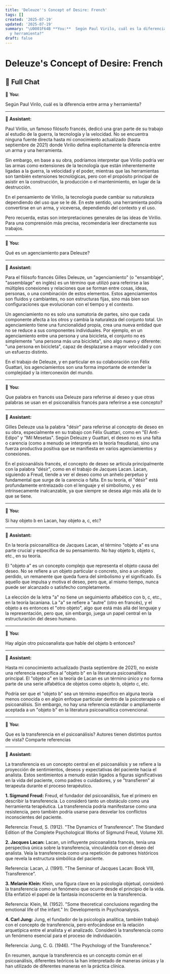 ```yaml
---
title: 'Deleuze''s Concept of Desire: French'
tags: []
created: '2025-07-19'
updated: '2025-07-19'
summary: "\U0001F64B **You:**  Según Paul Virilo, cuál es la diferencia entre arma
  y herramienta?"
draft: false
---
```


# Deleuze's Concept of Desire: French

## 🧠 Full Chat

🙋 **You:**

Según Paul Virilo, cuál es la diferencia entre arma y herramienta?

---

🤖 **Assistant:**

Paul Virilio, un famoso filósofo francés, dedicó una gran parte de su trabajo al estudio de la guerra, la tecnología y la velocidad. No se encuentra ninguna fuente directa hasta mi conocimiento actualizado (hasta septiembre de 2021) donde Virilio defina explícitamente la diferencia entre un arma y una herramienta. 

Sin embargo, en base a su obra, podríamos interpretar que Virilio podría ver las armas como extensiones de la tecnología que están inherentemente ligadas a la guerra, la velocidad y el poder, mientras que las herramientas son también extensiones tecnológicas, pero con el propósito principal de asistir en la construcción, la producción o el mantenimiento, en lugar de la destrucción. 

En el pensamiento de Virilio, la tecnología puede cambiar su naturaleza dependiendo del uso que se le dé. En este sentido, una herramienta podría convertirse en un arma, y viceversa, dependiendo del contexto y el uso. 

Pero recuerda, estas son interpretaciones generales de las ideas de Virilio. Para una comprensión más precisa, recomendaría leer directamente sus trabajos.

---

🙋 **You:**

Qué es un agenciamiento para Deleuze?

---

🤖 **Assistant:**

Para el filósofo francés Gilles Deleuze, un "agenciamiento" (o "ensamblaje", "assemblage" en inglés) es un término que utilizó para referirse a las múltiples conexiones y relaciones que se forman entre cosas, ideas, personas, o una combinación de estos elementos. Estos agenciamientos son fluidos y cambiantes, no son estructuras fijas, sino más bien son configuraciones que evolucionan con el tiempo y el contexto.

Un agenciamiento no es solo una sumatoria de partes, sino que cada componente afecta a los otros y cambia la naturaleza del conjunto total. Un agenciamiento tiene una funcionalidad propia, crea una nueva entidad que no se reduce a sus componentes individuales. Por ejemplo, en un agenciamiento entre una persona y una bicicleta, el conjunto no es simplemente "una persona más una bicicleta", sino algo nuevo y diferente: "una persona en bicicleta", capaz de desplazarse a mayor velocidad y con un esfuerzo distinto.

En el trabajo de Deleuze, y en particular en su colaboración con Félix Guattari, los agenciamientos son una forma importante de entender la complejidad y la interconexión del mundo.

---

🙋 **You:**

Que palabra en francés usa Deleuze para referirse al deseo y que otras palabras se usan en el psicoanálisis francés para referirse a ese concepto?

---

🤖 **Assistant:**

Gilles Deleuze usa la palabra "désir" para referirse al concepto de deseo en su obra, especialmente en su trabajo con Félix Guattari, como en "El Anti-Edipo" y "Mil Mesetas". Según Deleuze y Guattari, el deseo no es una falta o carencia (como a menudo se interpreta en la teoría freudiana), sino una fuerza productiva positiva que se manifiesta en varios agenciamientos y conexiones.

En el psicoanálisis francés, el concepto de deseo se articula principalmente con la palabra "désir", como en el trabajo de Jacques Lacan. Lacan, siguiendo a Freud, tiende a ver el deseo como un anhelo perpetuo y fundamental que surge de la carencia o falta. En su teoría, el "désir" está profundamente entrelazado con el lenguaje y el simbolismo, y es intrínsecamente inalcanzable, ya que siempre se desea algo más allá de lo que se tiene.

---

🙋 **You:**

Si hay objeto b en Lacan, hay objeto a, c, etc?

---

🤖 **Assistant:**

En la teoría psicoanalítica de Jacques Lacan, el término "objeto a" es una parte crucial y específica de su pensamiento. No hay objeto b, objeto c, etc., en su teoría.

El "objeto a" es un concepto complejo que representa el objeto causa del deseo. No se refiere a un objeto particular o concreto, sino a un objeto perdido, un remanente que queda fuera del simbolismo y el significado. Es aquello que impulsa y motiva el deseo, pero que, al mismo tiempo, nunca puede ser alcanzado o satisfecho completamente.

La elección de la letra "a" no tiene un seguimiento alfabético con b, c, etc., en la teoría lacaniana. La "a" se refiere a "autre" (otro en francés), y el objeto a es entonces el "otro objeto", algo que está más allá del lenguaje y la representación, pero que, sin embargo, juega un papel central en la estructuración del deseo humano.

---

🙋 **You:**

Hay algún otro psicoanalista que hable del objeto b entonces?

---

🤖 **Assistant:**

Hasta mi conocimiento actualizado (hasta septiembre de 2021), no existe una referencia específica al "objeto b" en la literatura psicoanalítica principal. El "objeto a" en la teoría de Lacan es un término único y no forma parte de una serie alfabética de objetos como objeto b, objeto c, etc.

Podría ser que el "objeto b" sea un término específico en alguna teoría menos conocida o en algún enfoque particular dentro de la psicoterapia o el psicoanálisis. Sin embargo, no hay una referencia estándar o ampliamente aceptada a un "objeto b" en la literatura psicoanalítica convencional.

---

🙋 **You:**

Que es la transferencia en el psicoanálisis? Autores tienen distintos puntos de vista? Comparte referencias

---

🤖 **Assistant:**

La transferencia es un concepto central en el psicoanálisis y se refiere a la proyección de sentimientos, deseos y expectativas del paciente hacia el analista. Estos sentimientos a menudo están ligados a figuras significativas en la vida del paciente, como padres o cuidadores, y se "transfieren" al terapeuta durante el proceso terapéutico.

**1. Sigmund Freud:**
Freud, el fundador del psicoanálisis, fue el primero en describir la transferencia. Lo consideró tanto un obstáculo como una herramienta terapéutica. La transferencia podría manifestarse como una resistencia, pero también podría usarse para desvelar los conflictos inconscientes del paciente.

Referencia: Freud, S. (1912). "The Dynamics of Transference". The Standard Edition of the Complete Psychological Works of Sigmund Freud, Volume XII.

**2. Jacques Lacan:**
Lacan, un influyente psicoanalista francés, tenía una perspectiva única sobre la transferencia, vinculándola con el deseo del analista. Veía la transferencia como una repetición de patrones históricos que revela la estructura simbólica del paciente.

Referencia: Lacan, J. (1991). "The Seminar of Jacques Lacan: Book VIII, Transference".

**3. Melanie Klein:**
Klein, una figura clave en la psicología objetual, consideró la transferencia como un fenómeno que ocurre desde el principio de la vida. Ella enfatizó el papel de la fantasía inconsciente en la transferencia.

Referencia: Klein, M. (1952). "Some theoretical conclusions regarding the emotional life of the infant." In: Developments in Psychoanalysis.

**4. Carl Jung:**
Jung, el fundador de la psicología analítica, también trabajó con el concepto de transferencia, pero enfocándose en la relación arquetípica entre el analista y el analizado. Consideró la transferencia como un fenómeno esencial para el proceso de individuación.

Referencia: Jung, C. G. (1946). "The Psychology of the Transference."

En resumen, aunque la transferencia es un concepto común en el psicoanálisis, diferentes teóricos la han interpretado de maneras únicas y la han utilizado de diferentes maneras en la práctica clínica.